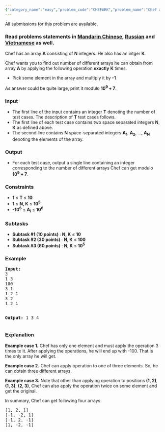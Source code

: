 ```yaml
---
{"category_name":"easy","problem_code":"CHEFARK","problem_name":"Chef and Array and K","languages_supported":{"0":"ADA","1":"ASM","2":"BASH","3":"BF","4":"C","5":"C99 strict","6":"CAML","7":"CLOJ","8":"CLPS","9":"CPP 4.3.2","10":"CPP 4.9.2","11":"CPP14","12":"CS2","13":"D","14":"ERL","15":"FORT","16":"FS","17":"GO","18":"HASK","19":"ICK","20":"ICON","21":"JAVA","22":"JS","23":"LISP clisp","24":"LISP sbcl","25":"LUA","26":"NEM","27":"NICE","28":"NODEJS","29":"PAS fpc","30":"PAS gpc","31":"PERL","32":"PERL6","33":"PHP","34":"PIKE","35":"PRLG","36":"PYPY","37":"PYTH","38":"PYTH 3.4","39":"RUBY","40":"SCALA","41":"SCM chicken","42":"SCM guile","43":"SCM qobi","44":"ST","45":"TCL","46":"TEXT","47":"WSPC"},"max_timelimit":1,"source_sizelimit":50000,"problem_author":"berezin","problem_tester":null,"date_added":"14-10-2015","tags":{"0":"berezin","1":"easy","2":"june16"},"editorial_url":"http://discuss.codechef.com/problems/CHEFARK","time":{"view_start_date":1465983000,"submit_start_date":1465983000,"visible_start_date":1465983000,"end_date":1735669800},"layout":"problem"}
---
```

<span class="solution-visible-txt">All submissions for this problem are available.</span><h3> Read problems statements in <a target="_blank" href="http://www.codechef.com/download/translated/JUNE16/mandarin/CHEFARK.pdf">Mandarin Chinese</a>, <a target="_blank" href="http://www.codechef.com/download/translated/JUNE16/russian/CHEFARK.pdf">Russian</a> and <a target="_blank" href="http://www.codechef.com/download/translated/JUNE16/vietnamese/CHEFARK.pdf">Vietnamese</a> as well.</h3>


<p>Chef has an array <b>A</b> consisting of <b>N</b> integers. He also has an intger <b>K</b>.</p>

<p>Chef wants you to find out number of different arrays he can obtain from array <b>A</b> by applying the following operation <b>exactly</b> <b>K</b> times.
<ul>
<li>Pick some element in the array and multiply it by <b>-1</b></li>
</ul>
</p>

<p>
As answer could be quite large, print it modulo <b>10<sup>9</sup> + 7</b>.
</p>

<h3>Input</h3>
<ul>
<li>The first line of the input contains an integer <b>T</b> denoting the number of test cases. The description of <b>T</b> test cases follows.</li>
<li>The first line of each test case contains two space separated integers <b>N</b>, <b>K</b> as defined above.</li>
<li>The second line contains <b>N</b> space-separated integers <b>A<sub>1</sub></b>, <b>A<sub>2</sub></b>, ..., <b>A<sub>N</sub></b> denoting the elements of the array.</li>
</ul>

<h3>Output</h3>
<ul>
<li>For each test case, output a single line containing an integer corresponding to the number of different arrays Chef can get modulo <b>10<sup>9</sup> + 7</b>.</li>
</ul>

<h3>Constraints</h3>
<ul>
<li><b>1</b> ≤ <b>T</b> ≤ <b>10</b></li>
<li><b>1</b> ≤ <b>N, K</b> ≤ <b>10<sup>5</sup></b></li>
<li><b>-10<sup>6</sup></b> ≤ <b>A<sub>i</sub></b> ≤ <b>10<sup>6</sup></b></li>
</ul>

<h3>Subtasks</h3>
<ul>
<li><b>Subtask #1 (10 points)</b> : <b>N, K</b> ≤ <b>10</b></li>
<li><b>Subtask #2 (30 points)</b> : <b>N, K</b> ≤ <b>100</b></li>
<li><b>Subtask #3 (60 points)</b> : <b>N, K</b> ≤ <b>10<sup>5</sup></b></li>
</ul>

<h3>Example</h3>
<pre><b>Input:</b>
3
1 3
100
3 1
1 2 1
3 2
1 2 1

<b>Output:</b>
1
3
4
</pre>

<h3>Explanation</h3>
<p><b>Example case 1.</b>
Chef has only one element and must apply the operation 3 times to it. After applying the operations, he will end up with -100. That is the only array he will get.
</p>
<p><b>Example case 2.</b>
Chef can apply operation to one of three elements. So, he can obtain three different arrays.
</p>
<p><b>Example case 3.</b>
Note that other than applying operation to positions <b>(1, 2)</b>, <b>(1, 3)</b>, <b>(2, 3)</b>, Chef can also apply the operation twice on some element and get the original.
</p>
<p>In summary, Chef can get following four arrays.
<pre>
[1, 2, 1]
[-1, -2, 1]
[-1, 2, -1]
[1, -2, -1]
</pre>